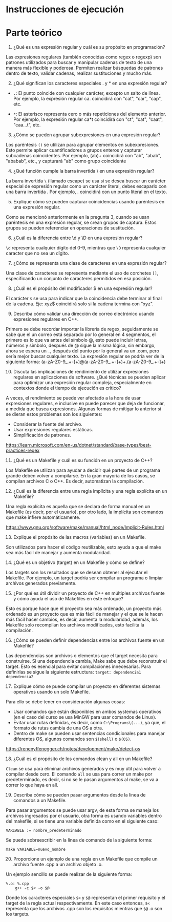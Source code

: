 # Instrucciones de ejecución

# Parte teórico
1. ¿Qué es una expresión regular y cuál es su propósito en programación?

Las expresiones regulares (también conocidas como regex o regexp) son patrones utilizados para buscar y manipular cadenas de texto
de una manera más flexible y poderosa. Permiten realizar búsquedas de patrones dentro de texto, validar cadenas, realizar sustituciones
y mucho más.

2. ¿Qué significan los caracteres especiales . y * en una expresión regular?

- `.`: El punto coincide con cualquier carácter, excepto un salto de línea. Por ejemplo, la expresión regular ca. coincidirá con "cat", "car", "cap", etc.

- `*`: El asterisco representa cero o más repeticiones del elemento anterior. Por ejemplo, la expresión regular ca*t coincidirá con "ct", "cat", "caat", "caa...t", etc.

3. ¿Cómo se pueden agrupar subexpresiones en una expresión regular?

Los paréntesis `()` se utilizan para agrupar elementos en subexpresiones. Esto permite aplicar cuantificadores a grupos enteros y capturar
subcadenas coincidentes. Por ejemplo, (ab)+ coincidirá con "ab", "abab", "ababab", etc., y capturará "ab" como grupo coincidente

4. ¿Qué función cumple la barra invertida \ en una expresión regular?

La barra invertida `\` (llamado escape) se usa si se desea buscar un carácter especial de expresión regular como un carácter literal, debes escaparlo con una barra invertida \. Por ejemplo, \. coincidirá con un punto literal en el texto.

5. Explique cómo se pueden capturar coincidencias usando paréntesis en una expresión regular.

Como se mencionó anteriormente en la pregunta 3, cuando se usan paréntesis en una expresión regular, se crean grupos de captura. Estos grupos se pueden referenciar en operaciones de sustitución.

6. ¿Cuál es la diferencia entre \d y \D en una expresión regular?

`\d` representa cualquier dígito del 0-9, mientras que `\D` representa cualquier caracter que no sea un dígito.

7. ¿Cómo se representa una clase de caracteres en una expresión regular?

Una clase de caracteres se representa mediante el uso de corchetes `[]`, especificando un conjunto de caracteres permitidos en esa posición.

8. ¿Cuál es el propósito del modificador $ en una expresión regular?

El carácter `$` se usa para indicar que la coincidencia debe terminar al final de la cadena. Eje: xyz$ coincidirá solo si la cadena
termina con "xyz".

9. Describa cómo validar una dirección de correo electrónico usando expresiones regulares en C++.

Primero se debe recordar importar la librería de regex, seguidamente se sabe que el un correo está separado por lo general en 4 segmentos, el primero es lo que va antes del símbolo @, esto puede incluir letras, números y símbolo, después de @ sigue la misma lógica, sin embargo, ahora se espera un `.`, después del punto por lo general va un .com, pero sería mejor buscar cualquier texto. La expresión regular se podría ver de la siguiente forma:
(a-zA-Z0-9_.+-]+)@(a-zA-Z0-9_.+-]+)+\.(a-zA-Z0-9_.+-]+)

10. Discuta las implicaciones de rendimiento de utilizar expresiones regulares en aplicaciones de software. ¿Qué técnicas se pueden aplicar para optimizar una expresión regular compleja, especialmente en contextos donde el tiempo de ejecución es crítico?

A veces, el rendimiento se puede ver afectado a la hora de usar expresiones regulares, e inclusive en puede parecer que deja de funcionar, a medida que busca expresiones. Algunas formas de mitigar lo anterior si se dieran estos problemas son los siguientes:
- Considerar la fuente del archivo.
- Usar expresiones regulares estáticas.
- Simplificación de patrones.

https://learn.microsoft.com/en-us/dotnet/standard/base-types/best-practices-regex

11. ¿Qué es un Makefile y cuál es su función en un proyecto de C++?

Los Makefile se utilizan para ayudar a decidir qué partes de un programa grande deben volver a compilarse. En la gran mayoría de los
casos, se compilan archivos C o C++. Es decir, automatizan la compilación.

12. ¿Cuál es la diferencia entre una regla implícita y una regla explícita en un Makefile?

Una regla explícita es aquella que se declara de forma manual en un Makefile (es decir, por el usuario), por otro lado, la implícita son comandos que make infiere automáticamente.

https://www.gnu.org/software/make/manual/html_node/Implicit-Rules.html

13. Explique el propósito de las macros (variables) en un Makefile.

Son utilizados para hacer el código reutilizable, esto ayuda a que el make sea más fácil de manejar y aumenta modularidad.

14. ¿Qué es un objetivo (target) en un Makefile y cómo se define?

Los targets son los resultados que se desean obtener al ejecutar el Makefile. Por ejemplo, un target podría ser compilar un programa o
limpiar archivos generados previamente.

15. ¿Por qué es útil dividir un proyecto de C++ en múltiples archivos fuente y cómo ayuda el uso de Makefiles en este enfoque?

Esto es porque hace que el proyecto sea más ordenado, un proyecto más ordenado es un proyecto que es más fácil de manejar y el que se le hacen más fácil hacer cambios, es decir, aumenta la modularidad, además, los Makefile solo recompilan los archivos modificados, esto facilita la compilación.

16. ¿Cómo se pueden definir dependencias entre los archivos fuente en un Makefile?

Las dependencias son archivos o elementos que el target necesita para construirse. Si una dependencia cambia, Make sabe que debe
reconstruir el target. Esto es esencial para evitar compilaciones innecesarias. Para definirlas se sigue la siguiente estructura:
`target: dependencia1 dependencia2`

17. Explique cómo se puede compilar un proyecto en diferentes sistemas operativos usando un solo Makefile.

Para ello se debe tener en consideración algunas cosas:
- Usar comandos que están disponibles en ambos systemas operativos (en el caso del curso se usa MinGW para usar comandos de Linux).
- Evitar usar rutas definidas, es decir, como `C:\Programs\(...)`, ya que, el formato de rutas cambia de una OS a otra.
- Dentro de make se pueden usar sentencias condicionales para manejar diferentes OS, algunos comandos son `$(shell)` o `$(OS)`. 

https://renenyffenegger.ch/notes/development/make/detect-os

18. ¿Cuál es el propósito de los comandos clean y all en un Makefile?

`Clean` se usa para eliminar archivos generados y es muy útil para volver a compilar desde cero. El comando `all` se usa para correr un make por predeterminado, es decir, si no se le pasan argumentos al make, se va a correr lo que haya en all.

19. Describa cómo se pueden pasar argumentos desde la línea de comandos a un Makefile.

Para pasar argumentos se puede usar argv, de esta forma se maneja los archivos ingresados por el usuario, otra forma es usando variables dentro del makefile, si se tiene una variable definida como en el siguiente caso:
```
VARIABLE := nombre_predeterminado
```
Se puede sobreescribir en la línea de comando de la siguiente forma:
```
make VARIABLE=nuevo_nombre
```

20. Proporcione un ejemplo de una regla en un Makefile que compile un archivo fuente .cpp a un archivo objeto .o.

Un ejemplo sencillo se puede realizar de la siguiente forma:
```
%.o: %.cpp
    g++ -c $< -o $@
```
Donde los caracteres especiales `$<` y `$@` representan el primer requisito y el target de la regla actual respectivamente. En este caso entonces, `$<` representa que los archivos .cpp son los requisitos mientras que `$@` .o son los targets.